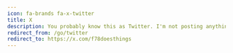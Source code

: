 ```yaml
---
icon: fa-brands fa-x-twitter
title: X
description: You probably know this as Twitter. I'm not posting anything here at this time, and I may switch to a different platform in the future.
redirect_from: /go/twitter
redirect_to: https://x.com/f78doesthings
---
```

